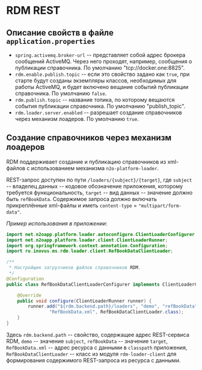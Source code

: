 # RDM REST
 
## Описание свойств в файле ```application.properties```
  - `spring.activemq.broker-url` -- представляет собой адрес брокера сообщений ActiveMQ. 
    Через него проходят, например, сообщения о публикации справочника. По умолчанию "tcp://docker.one:8825".
  - `rdm.enable.publish.topic` -- если это свойство задано как `true`, при старте будут созданы экземпляры классов,
 необходимых для работы ActiveMQ, и будет включено вещание событий публикации справочника. По умолчанию `false`.
  - `rdm.publish.topic` -- название топика, по которому вещаются события публикации справочника. По умолчанию "publish_topic".
  - `rdm.loader.server.enabled` -- разрешает создание справочников через механизм лоадеров. По умолчанию `true`.
  
## Создание справочников через механизм лоадеров
RDM поддерживает создание и публикацию справочников из xml-файлов с использованием механизма `n2o-platform-loader`.

REST-запрос доступен по пути
`/loaders/{subject}/{target}`, где
`subject` -- владелец данных -- кодовое обозначение приложения, которому требуется функциональность,
`target` -- вид данных -- значение должно быть `refBookData`.
Содержимое запроса должно включать прикреплённые xml-файлы и иметь `content-type` = `"multipart/form-data"`.

*Пример использования в приложении*:
```java
import net.n2oapp.platform.loader.autoconfigure.ClientLoaderConfigurer;
import net.n2oapp.platform.loader.client.ClientLoaderRunner;
import org.springframework.context.annotation.Configuration;
import ru.inovus.ms.rdm.loader.client.RefBookDataClientLoader;

/**
 * Настройщик загрузчиков файлов справочников RDM.
 */
@Configuration
public class RefBookDataClientLoaderConfigurer implements ClientLoaderConfigurer {

    @Override
    public void configure(ClientLoaderRunner runner) {
        runner.add("${rdm.backend.path}/loaders", "demo", "refBookData",
                "RefBookData.xml", RefBookDataClientLoader.class);
    }
}
```
Здесь `rdm.backend.path` -- свойство, содержащее адрес REST-сервиса RDM,
`demo` -- значение `subject`,
`refBookData` -- значение `target`,
`RefBookData.xml` -- адрес ресурса с данными в `classpath` приложения,
`RefBookDataClientLoader` -- класс из модуля `rdm-loader-client` для формирования содержимого REST-запроса из ресурса с данными.
